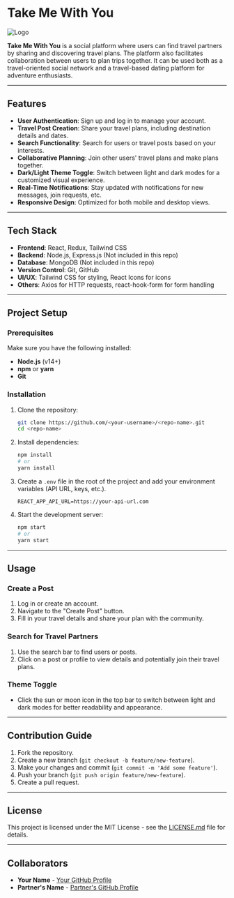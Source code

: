 # Take Me With You

![Logo](/Users/mymac/Desktop/Studies/TakeMeWithYou2/client/src/assets/Logo1.png)

**Take Me With You** is a social platform where users can find travel partners by sharing and discovering travel plans. The platform also facilitates collaboration between users to plan trips together. It can be used both as a travel-oriented social network and a travel-based dating platform for adventure enthusiasts.

---

## Features

- **User Authentication**: Sign up and log in to manage your account.
- **Travel Post Creation**: Share your travel plans, including destination details and dates.
- **Search Functionality**: Search for users or travel posts based on your interests.
- **Collaborative Planning**: Join other users' travel plans and make plans together.
- **Dark/Light Theme Toggle**: Switch between light and dark modes for a customized visual experience.
- **Real-Time Notifications**: Stay updated with notifications for new messages, join requests, etc.
- **Responsive Design**: Optimized for both mobile and desktop views.

---

## Tech Stack

- **Frontend**: React, Redux, Tailwind CSS
- **Backend**: Node.js, Express.js (Not included in this repo)
- **Database**: MongoDB (Not included in this repo)
- **Version Control**: Git, GitHub
- **UI/UX**: Tailwind CSS for styling, React Icons for icons
- **Others**: Axios for HTTP requests, react-hook-form for form handling

---

## Project Setup

### Prerequisites

Make sure you have the following installed:

- **Node.js** (v14+)
- **npm** or **yarn**
- **Git**

### Installation

1. Clone the repository:

   ```bash
   git clone https://github.com/<your-username>/<repo-name>.git
   cd <repo-name>
   ```

2. Install dependencies:

   ```bash
   npm install
   # or
   yarn install
   ```

3. Create a `.env` file in the root of the project and add your environment variables (API URL, keys, etc.).

   ```
   REACT_APP_API_URL=https://your-api-url.com
   ```

4. Start the development server:

   ```bash
   npm start
   # or
   yarn start
   ```

---

## Usage

### Create a Post

1. Log in or create an account.
2. Navigate to the "Create Post" button.
3. Fill in your travel details and share your plan with the community.

### Search for Travel Partners

1. Use the search bar to find users or posts.
2. Click on a post or profile to view details and potentially join their travel plans.

### Theme Toggle

- Click the sun or moon icon in the top bar to switch between light and dark modes for better readability and appearance.

---

## Contribution Guide

1. Fork the repository.
2. Create a new branch (`git checkout -b feature/new-feature`).
3. Make your changes and commit (`git commit -m 'Add some feature'`).
4. Push your branch (`git push origin feature/new-feature`).
5. Create a pull request.

---

## License

This project is licensed under the MIT License - see the [LICENSE.md](LICENSE.md) file for details.

---

## Collaborators

- **Your Name** - [Your GitHub Profile](https://github.com/your-profile)
- **Partner's Name** - [Partner's GitHub Profile](https://github.com/partner-profile)
